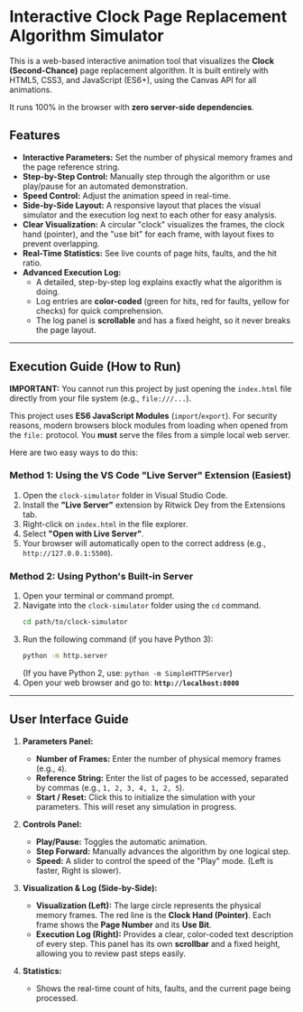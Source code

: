 # Interactive Clock Page Replacement Algorithm Simulator

This is a web-based interactive animation tool that visualizes the **Clock (Second-Chance)** page replacement algorithm. It is built entirely with HTML5, CSS3, and JavaScript (ES6+), using the Canvas API for all animations.

It runs 100% in the browser with **zero server-side dependencies**.

## Features
* **Interactive Parameters:** Set the number of physical memory frames and the page reference string.
* **Step-by-Step Control:** Manually step through the algorithm or use play/pause for an automated demonstration.
* **Speed Control:** Adjust the animation speed in real-time.
* **Side-by-Side Layout:** A responsive layout that places the visual simulator and the execution log next to each other for easy analysis.
* **Clear Visualization:** A circular "clock" visualizes the frames, the clock hand (pointer), and the "use bit" for each frame, with layout fixes to prevent overlapping.
* **Real-Time Statistics:** See live counts of page hits, faults, and the hit ratio.
* **Advanced Execution Log:**
    * A detailed, step-by-step log explains exactly what the algorithm is doing.
    * Log entries are **color-coded** (green for hits, red for faults, yellow for checks) for quick comprehension.
    * The log panel is **scrollable** and has a fixed height, so it never breaks the page layout.

---

## Execution Guide (How to Run)

**IMPORTANT:** You cannot run this project by just opening the `index.html` file directly from your file system (e.g., `file:///...`).

This project uses **ES6 JavaScript Modules** (`import`/`export`). For security reasons, modern browsers block modules from loading when opened from the `file:` protocol. You **must** serve the files from a simple local web server.

Here are two easy ways to do this:

### Method 1: Using the VS Code "Live Server" Extension (Easiest)
1.  Open the `clock-simulator` folder in Visual Studio Code.
2.  Install the **"Live Server"** extension by Ritwick Dey from the Extensions tab.
3.  Right-click on `index.html` in the file explorer.
4.  Select **"Open with Live Server"**.
5.  Your browser will automatically open to the correct address (e.g., `http://127.0.0.1:5500`).

### Method 2: Using Python's Built-in Server
1.  Open your terminal or command prompt.
2.  Navigate into the `clock-simulator` folder using the `cd` command.
    ```sh
    cd path/to/clock-simulator
    ```
3.  Run the following command (if you have Python 3):
    ```sh
    python -m http.server
    ```
    (If you have Python 2, use: `python -m SimpleHTTPServer`)
4.  Open your web browser and go to: **`http://localhost:8000`**

---

## User Interface Guide

1.  **Parameters Panel:**
    * **Number of Frames:** Enter the number of physical memory frames (e.g., `4`).
    * **Reference String:** Enter the list of pages to be accessed, separated by commas (e.g., `1, 2, 3, 4, 1, 2, 5`).
    * **Start / Reset:** Click this to initialize the simulation with your parameters. This will reset any simulation in progress.

2.  **Controls Panel:**
    * **Play/Pause:** Toggles the automatic animation.
    * **Step Forward:** Manually advances the algorithm by one logical step.
    * **Speed:** A slider to control the speed of the "Play" mode. (Left is faster, Right is slower).

3.  **Visualization & Log (Side-by-Side):**
    * **Visualization (Left):** The large circle represents the physical memory frames. The red line is the **Clock Hand (Pointer)**. Each frame shows the **Page Number** and its **Use Bit**.
    * **Execution Log (Right):** Provides a clear, color-coded text description of every step. This panel has its own **scrollbar** and a fixed height, allowing you to review past steps easily.

4.  **Statistics:**
    * Shows the real-time count of hits, faults, and the current page being processed.